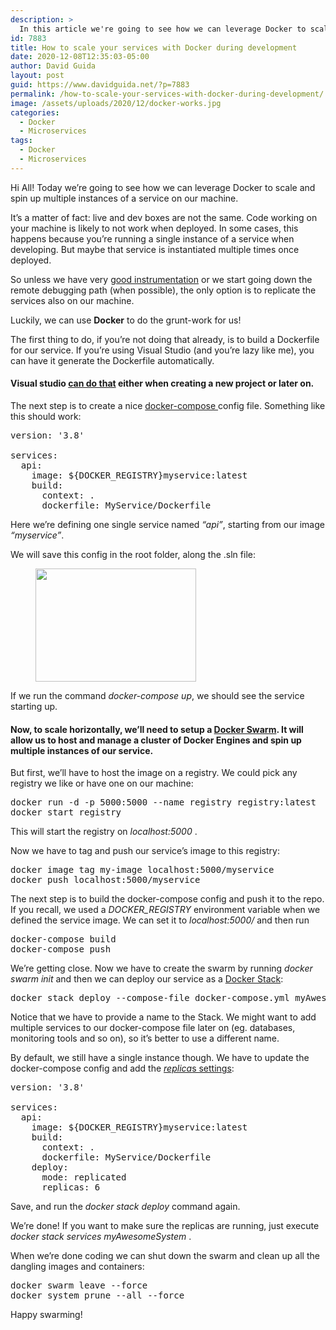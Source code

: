 ```yaml
---
description: >
  In this article we're going to see how we can leverage Docker to scale and spin up multiple instances of a service on our machine.
id: 7883
title: How to scale your services with Docker during development
date: 2020-12-08T12:35:03-05:00
author: David Guida
layout: post
guid: https://www.davidguida.net/?p=7883
permalink: /how-to-scale-your-services-with-docker-during-development/
image: /assets/uploads/2020/12/docker-works.jpg
categories:
  - Docker
  - Microservices
tags:
  - Docker
  - Microservices
---
```

Hi All! Today we&#8217;re going to see how we can leverage Docker to scale and spin up multiple instances of a service on our machine.

It&#8217;s a matter of fact: live and dev boxes are not the same. Code working on your machine is likely to not work when deployed. In some cases, this happens because you&#8217;re running a single instance of a service when developing. But maybe that service is instantiated multiple times once deployed.

So unless we have very <a href="https://www.davidguida.net/asp-net-core-structured-logging/" target="_blank" rel="noreferrer noopener">good instrumentation</a> or we start going down the remote debugging path (when possible), the only option is to replicate the services also on our machine.

Luckily, we can use **Docker** to do the grunt-work for us!

The first thing to do, if you&#8217;re not doing that already, is to build a Dockerfile for our service. If you&#8217;re using Visual Studio (and you&#8217;re lazy like me), you can have it generate the Dockerfile automatically.

#### Visual studio <a href="https://docs.microsoft.com/en-us/aspnet/core/host-and-deploy/docker/visual-studio-tools-for-docker?view=aspnetcore-5.0&WT.mc_id=DOP-MVP-5003878" target="_blank" rel="noreferrer noopener">can do that</a> either when creating a new project or later on.

The next step is to create a nice <a href="https://docs.docker.com/compose/" target="_blank" rel="noreferrer noopener">docker-compose </a>config file. Something like this should work:

<pre class="EnlighterJSRAW" data-enlighter-language="yaml" data-enlighter-theme="" data-enlighter-highlight="" data-enlighter-linenumbers="" data-enlighter-lineoffset="" data-enlighter-title="" data-enlighter-group="">version: '3.8'

services: 
  api:
    image: ${DOCKER_REGISTRY}myservice:latest   
    build:
      context: .
      dockerfile: MyService/Dockerfile  
</pre>

Here we&#8217;re defining one single service named _&#8220;api&#8221;_, starting from our image _&#8220;myservice&#8221;_.

We will save this config in the root folder, along the .sln file:

<div class="wp-block-image">
  <figure class="aligncenter size-large"><img loading="lazy" width="257" height="181" src="/assets/uploads/2020/12/image-2.png?resize=257%2C181&#038;ssl=1" alt="" class="wp-image-7892" data-recalc-dims="1" /></figure>
</div>

If we run the command _docker-compose up_, we should see the service starting up.

#### Now, to scale horizontally, we&#8217;ll need to setup a <a href="https://docs.docker.com/engine/swarm/" target="_blank" rel="noreferrer noopener">Docker Swarm</a>. It will allow us to host and manage a cluster of Docker Engines and spin up multiple instances of our service.

But first, we&#8217;ll have to host the image on a registry. We could pick any registry we like or have one on our machine:

<pre class="EnlighterJSRAW" data-enlighter-language="powershell" data-enlighter-theme="" data-enlighter-highlight="" data-enlighter-linenumbers="" data-enlighter-lineoffset="" data-enlighter-title="" data-enlighter-group="">docker run -d -p 5000:5000 --name registry registry:latest
docker start registry</pre>

This will start the registry on _localhost:5000_ .

Now we have to tag and push our service&#8217;s image to this registry:

<pre class="EnlighterJSRAW" data-enlighter-language="powershell" data-enlighter-theme="" data-enlighter-highlight="" data-enlighter-linenumbers="" data-enlighter-lineoffset="" data-enlighter-title="" data-enlighter-group="">docker image tag my-image localhost:5000/myservice
docker push localhost:5000/myservice</pre>

The next step is to build the docker-compose config and push it to the repo. If you recall, we used a _DOCKER_REGISTRY_ environment variable when we defined the service image. We can set it to _localhost:5000/_ and then run

<pre class="EnlighterJSRAW" data-enlighter-language="powershell" data-enlighter-theme="" data-enlighter-highlight="" data-enlighter-linenumbers="" data-enlighter-lineoffset="" data-enlighter-title="" data-enlighter-group="">docker-compose build
docker-compose push</pre>

We&#8217;re getting close. Now we have to create the swarm by running _docker swarm init_ and then we can deploy our service as a <a href="https://docs.docker.com/engine/reference/commandline/stack/" target="_blank" rel="noreferrer noopener">Docker Stack</a>:

<pre class="EnlighterJSRAW" data-enlighter-language="powershell" data-enlighter-theme="" data-enlighter-highlight="" data-enlighter-linenumbers="" data-enlighter-lineoffset="" data-enlighter-title="" data-enlighter-group="">docker stack deploy --compose-file docker-compose.yml myAwesomeSystem</pre>

Notice that we have to provide a name to the Stack. We might want to add multiple services to our docker-compose file later on (eg. databases, monitoring tools and so on), so it&#8217;s better to use a different name.

By default, we still have a single instance though. We have to update the docker-compose config and add the <a href="https://docs.docker.com/compose/compose-file/#replicas" target="_blank" rel="noreferrer noopener"><em>replica</em>s settings</a>:

<pre class="EnlighterJSRAW" data-enlighter-language="yaml" data-enlighter-theme="" data-enlighter-highlight="" data-enlighter-linenumbers="" data-enlighter-lineoffset="" data-enlighter-title="" data-enlighter-group="">version: '3.8'

services: 
  api:
    image: ${DOCKER_REGISTRY}myservice:latest      
    build:
      context: .
      dockerfile: MyService/Dockerfile
    deploy:
      mode: replicated
      replicas: 6
</pre>

Save, and run the _docker stack deploy_ command again.

We&#8217;re done! If you want to make sure the replicas are running, just execute _docker stack services myAwesomeSystem_ .

When we&#8217;re done coding we can shut down the swarm and clean up all the dangling images and containers:

<pre class="EnlighterJSRAW" data-enlighter-language="powershell" data-enlighter-theme="" data-enlighter-highlight="" data-enlighter-linenumbers="" data-enlighter-lineoffset="" data-enlighter-title="" data-enlighter-group="">docker swarm leave --force
docker system prune --all --force</pre>

Happy swarming!

<div class="post-details-footer-widgets">
</div>